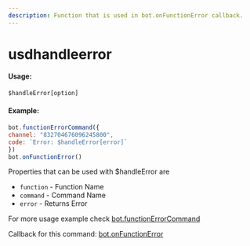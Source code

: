 ```yaml
---
description: Function that is used in bot.onFunctionError callback.
---
```


# usdhandleerror

#### Usage:

```javascript
$handleError[option]
```

#### Example:

```javascript
bot.functionErrorCommand({
channel: "832704676096245800",
code: `Error: $handleError[error]`
})
bot.onFunctionError()
```

Properties that can be used with $handleError are

* `function` - Function Name
* `command` - Command Name
* `error` - Returns Error

For more usage example check [bot.functionErrorCommand](../callbacks/bot.functionErrorCommand.md)

Callback for this command: [bot.onFunctionError](../callbacks/bot.onFunctionError.md)

